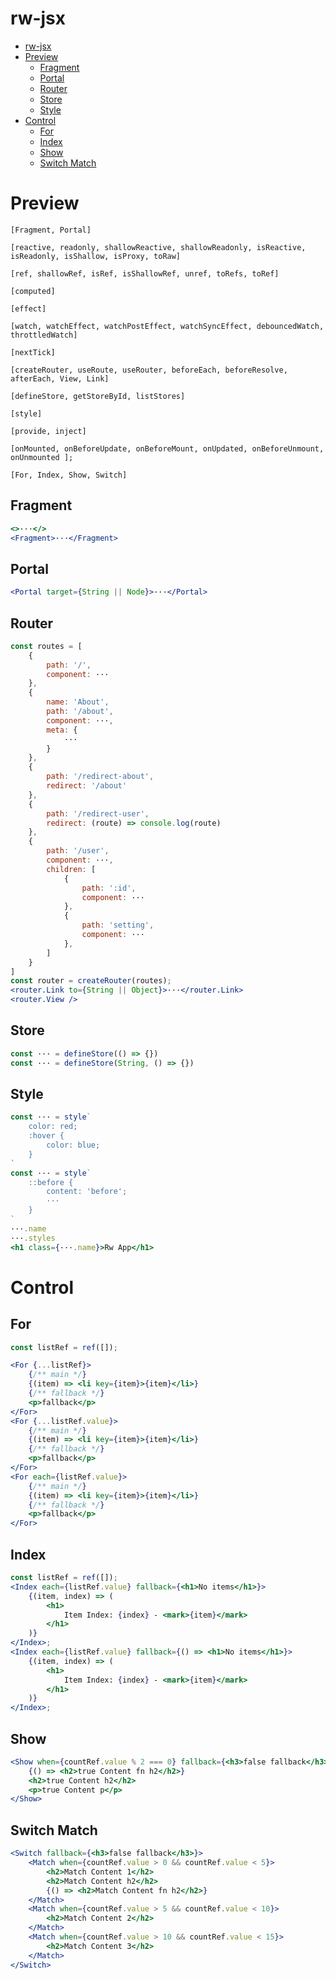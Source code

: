 # rw-jsx

-   [rw-jsx](#rw-jsx)
-   [Preview](#preview)
    -   [Fragment](#fragment)
    -   [Portal](#portal)
    -   [Router](#router)
    -   [Store](#store)
    -   [Style](#style)
-   [Control](#control)
    -   [For](#for)
    -   [Index](#index)
    -   [Show](#show)
    -   [Switch Match](#switch-match)

# Preview

`[Fragment, Portal]`

`[reactive, readonly, shallowReactive, shallowReadonly, isReactive, isReadonly, isShallow, isProxy, toRaw]`

`[ref, shallowRef, isRef, isShallowRef, unref, toRefs, toRef]`

`[computed]`

`[effect]`

`[watch, watchEffect, watchPostEffect, watchSyncEffect, debouncedWatch, throttledWatch]`

`[nextTick]`

`[createRouter, useRoute, useRouter, beforeEach, beforeResolve, afterEach, View, Link]`

`[defineStore, getStoreById, listStores]`

`[style]`

`[provide, inject]`

`[onMounted, onBeforeUpdate, onBeforeMount, onUpdated, onBeforeUnmount,  onUnmounted ];`

`[For, Index, Show, Switch]`

## Fragment

```jsx
<>···</>
<Fragment>···</Fragment>
```

## Portal

```jsx
<Portal target={String || Node}>···</Portal>
```

## Router

```jsx
const routes = [
    {
        path: '/',
        component: ···
    },
    {
        name: 'About',
        path: '/about',
        component: ···,
        meta: {
            ···
        }
    },
    {
        path: '/redirect-about',
        redirect: '/about'
    },
    {
        path: '/redirect-user',
        redirect: (route) => console.log(route)
    },
    {
        path: '/user',
        component: ···,
        children: [
            {
                path: ':id',
                component: ···
            },
            {
                path: 'setting',
                component: ···
            },
        ]
    }
]
const router = createRouter(routes);
<router.Link to={String || Object}>···</router.Link>
<router.View />
```

## Store

```js
const ··· = defineStore(() => {})
const ··· = defineStore(String, () => {})
```

## Style

```jsx
const ··· = style`
    color: red;
    :hover {
        color: blue;
    }
`
const ··· = style`
    ::before {
        content: 'before';
        ···
    }
`
···.name
···.styles
<h1 class={···.name}>Rw App</h1>
```

# Control

## For

```jsx
const listRef = ref([]);

<For {...listRef}>
    {/** main */}
    {(item) => <li key={item}>{item}</li>}
    {/** fallback */}
    <p>fallback</p>
</For>
<For {...listRef.value}>
    {/** main */}
    {(item) => <li key={item}>{item}</li>}
    {/** fallback */}
    <p>fallback</p>
</For>
<For each={listRef.value}>
    {/** main */}
    {(item) => <li key={item}>{item}</li>}
    {/** fallback */}
    <p>fallback</p>
</For>

```

## Index

```jsx
const listRef = ref([]);
<Index each={listRef.value} fallback={<h1>No items</h1>}>
    {(item, index) => (
        <h1>
            Item Index: {index} - <mark>{item}</mark>
        </h1>
    )}
</Index>;
<Index each={listRef.value} fallback={() => <h1>No items</h1>}>
    {(item, index) => (
        <h1>
            Item Index: {index} - <mark>{item}</mark>
        </h1>
    )}
</Index>;
```

## Show

```jsx
<Show when={countRef.value % 2 === 0} fallback={<h3>false fallback</h3>}>
    {() => <h2>true Content fn h2</h2>}
    <h2>true Content h2</h2>
    <p>true Content p</p>
</Show>
```

## Switch Match

```jsx
<Switch fallback={<h3>false fallback</h3>}>
    <Match when={countRef.value > 0 && countRef.value < 5}>
        <h2>Match Content 1</h2>
        <h2>Match Content h2</h2>
        {() => <h2>Match Content fn h2</h2>}
    </Match>
    <Match when={countRef.value > 5 && countRef.value < 10}>
        <h2>Match Content 2</h2>
    </Match>
    <Match when={countRef.value > 10 && countRef.value < 15}>
        <h2>Match Content 3</h2>
    </Match>
</Switch>
```
